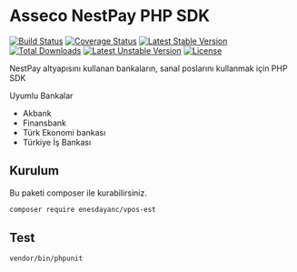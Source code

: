 # Asseco NestPay PHP SDK

[![Build Status](https://travis-ci.org/enesdayanc/vpos-est.svg?branch=master)](https://travis-ci.org/enesdayanc/vpos-est)
[![Coverage Status](https://coveralls.io/repos/github/enesdayanc/vpos-est/badge.svg)](https://coveralls.io/github/enesdayanc/vpos-est)
[![Latest Stable Version](https://poser.pugx.org/enesdayanc/vpos-est/v)](https://packagist.org/packages/enesdayanc/vpos-est) 
[![Total Downloads](https://poser.pugx.org/enesdayanc/vpos-est/downloads)](https://packagist.org/packages/enesdayanc/vpos-est) 
[![Latest Unstable Version](https://poser.pugx.org/enesdayanc/vpos-est/v/unstable)](https://packagist.org/packages/enesdayanc/vpos-est) 
[![License](https://poser.pugx.org/enesdayanc/vpos-est/license)](https://packagist.org/packages/enesdayanc/vpos-est)

NestPay altyapısını kullanan bankaların, sanal poslarını kullanmak için PHP SDK

Uyumlu Bankalar
* Akbank
* Finansbank
* Türk Ekonomi bankası
* Türkiye İş Bankası

## Kurulum

Bu paketi composer ile kurabilirsiniz.


```sh
composer require enesdayanc/vpos-est
``` 

## Test

```sh
vendor/bin/phpunit
``` 